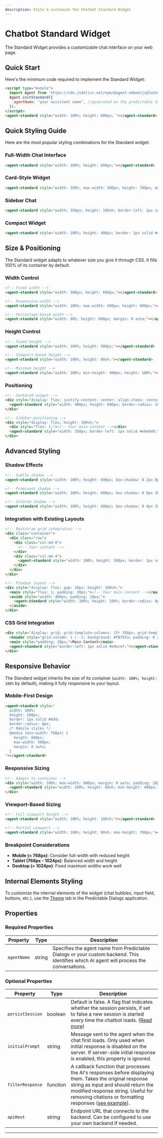 ```yaml
---
description: Style & customize the Chatbot Standard Widget
---
```


# Chatbot Standard Widget

The Standard Widget provides a customizable chat interface on your web page.

## Quick Start

Here's the minimum code required to implement the Standard Widget:

```html
<script type="module">
  import Agent from 'https://cdn.jsdelivr.net/npm/@agent-embed/js@latest/dist/web.js'
  Agent.initStandard({
    agentName: "your assistant name", //generated on the predictable dialogs app
  });
</script>
<agent-standard style="width: 100%; height: 600px; "></agent-standard>
```

## Quick Styling Guide

Here are the most popular styling combinations for the Standard widget:

### Full-Width Chat Interface
```html
<agent-standard style="width: 100%; height: 600px;"></agent-standard>
```

### Card-Style Widget
```html
<agent-standard style="width: 100%; max-width: 500px; height: 700px; border-radius: 10px; box-shadow: 0 4px 12px rgba(0,0,0,0.15); margin: 0 auto;"></agent-standard>
```

### Sidebar Chat
```html
<agent-standard style="width: 350px; height: 100vh; border-left: 1px solid #e0e0e0;"></agent-standard>
```

### Compact Widget
```html
<agent-standard style="width: 100%; height: 400px; border: 1px solid #ddd; border-radius: 8px;"></agent-standard>
```

## Size & Positioning

The Standard widget adapts to whatever size you give it through CSS. It fills 100% of its container by default.

### Width Control
```html
<!-- Fixed width -->
<agent-standard style="width: 500px; height: 600px;"></agent-standard>

<!-- Responsive width -->
<agent-standard style="width: 100%; max-width: 600px; height: 600px;"></agent-standard>

<!-- Percentage-based width -->
<agent-standard style="width: 80%; height: 600px; margin: 0 auto;"></agent-standard>
```

### Height Control
```html
<!-- Fixed height -->
<agent-standard style="width: 100%; height: 500px;"></agent-standard>

<!-- Viewport-based height -->
<agent-standard style="width: 100%; height: 80vh;"></agent-standard>

<!-- Minimum height -->
<agent-standard style="width: 100%; min-height: 400px; height: 100%;"></agent-standard>
```

### Positioning
```html
<!-- Centered widget -->
<div style="display: flex; justify-content: center; align-items: center; height: 100vh;">
  <agent-standard style="width: 400px; height: 600px; border-radius: 10px; box-shadow: 0 4px 20px rgba(0,0,0,0.1);"></agent-standard>
</div>

<!-- Sidebar positioning -->
<div style="display: flex; height: 100vh;">
  <div style="flex: 1;"><!-- Your main content --></div>
  <agent-standard style="width: 350px; border-left: 1px solid #e0e0e0;"></agent-standard>
</div>
```

## Advanced Styling

### Shadow Effects
```html
<!-- Subtle shadow -->
<agent-standard style="width: 100%; height: 600px; box-shadow: 0 2px 8px rgba(0,0,0,0.1); border-radius: 8px;"></agent-standard>

<!-- Prominent shadow -->
<agent-standard style="width: 100%; height: 600px; box-shadow: 0 8px 30px rgba(0,0,0,0.12); border-radius: 12px;"></agent-standard>

<!-- Colored shadow -->
<agent-standard style="width: 100%; height: 600px; box-shadow: 0 4px 20px rgba(0,123,255,0.15); border-radius: 10px;"></agent-standard>
```

### Integration with Existing Layouts
```html
<!-- Bootstrap grid integration -->
<div class="container">
  <div class="row">
    <div class="col-md-8">
      <!-- Your content -->
    </div>
    <div class="col-md-4">
      <agent-standard style="width: 100%; height: 500px; border: 1px solid #dee2e6; border-radius: 0.375rem;"></agent-standard>
    </div>
  </div>
</div>

<!-- Flexbox layout -->
<div style="display: flex; gap: 20px; height: 100vh;">
  <main style="flex: 1; padding: 20px;"><!-- Your main content --></main>
  <aside style="width: 400px; padding: 20px;">
    <agent-standard style="width: 100%; height: 100%; border-radius: 8px; box-shadow: 0 2px 10px rgba(0,0,0,0.1);"></agent-standard>
  </aside>
</div>
```

### CSS Grid Integration
```html
<div style="display: grid; grid-template-columns: 1fr 350px; grid-template-rows: 60px 1fr; height: 100vh; gap: 10px;">
  <header style="grid-column: 1 / -1; background: #f8f9fa; padding: 0 20px; display: flex; align-items: center;">Header</header>
  <main style="padding: 20px;">Main Content</main>
  <agent-standard style="border-left: 1px solid #e9ecef;"></agent-standard>
</div>
```

## Responsive Behavior

The Standard widget inherits the size of its container (`width: 100%; height: 100%` by default), making it fully responsive to your layout.

### Mobile-First Design
```html
<agent-standard style="
  width: 100%; 
  height: 500px;
  border: 1px solid #ddd;
  border-radius: 8px;
  /* Mobile styles */
  @media (min-width: 768px) {
    height: 600px;
    max-width: 500px;
    margin: 0 auto;
  }
"></agent-standard>
```

### Responsive Sizing
```html
<!-- Adapts to container -->
<div style="width: 100%; max-width: 800px; margin: 0 auto; padding: 20px;">
  <agent-standard style="width: 100%; height: 60vh; min-height: 400px; border-radius: 10px; box-shadow: 0 4px 12px rgba(0,0,0,0.1);"></agent-standard>
</div>
```

### Viewport-Based Sizing
```html
<!-- Full viewport height -->
<agent-standard style="width: 100%; height: 100vh;"></agent-standard>

<!-- Partial viewport -->
<agent-standard style="width: 100%; height: 80vh; max-height: 700px;"></agent-standard>
```

### Breakpoint Considerations
- **Mobile (< 768px)**: Consider full-width with reduced height
- **Tablet (768px - 1024px)**: Balanced width and height
- **Desktop (> 1024px)**: Fixed maximum widths work well

## Internal Elements Styling
To customize the internal elements of the widget (chat bubbles, input field, buttons, etc.), use the [Theme](/docs/channels/web/theme) tab in the Predictable Dialogs application.

## Properties

### Required Properties

| Property | Type | Description |
|----------|------|-------------|
| `agentName` | string | Specifies the agent name from Predictable Dialogs or your custom backend. This identifies which AI agent will process the conversations. |

### Optional Properties

| Property | Type | Description |
|----------|------|-------------|
| `persistSession` | boolean | Default is false. A flag that indicates whether the session persists, if set to false a new session is started every time the chatbot loads.  ([Read more](/docs/features/sessions)) |
| `initialPrompt` | string | Message sent to the agent when the chat first loads. Only used when initial response is disabled on the server. If server-side initial response is enabled, this property is ignored. |
| `filterResponse` | function | A callback function that processes the AI's responses before displaying them. Takes the original response string as input and should return the modified response string. Useful for removing citations or formatting responses ([see example](/docs/providers/openai-assistant/removing-citations)). |
| `apiHost` | string | Endpoint URL that connects to the backend. Can be configured to use your own backend if needed. |

---